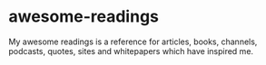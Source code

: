 # awesome-readings
My awesome readings is a reference for articles, books, channels, podcasts,
quotes, sites and whitepapers which have inspired me.
